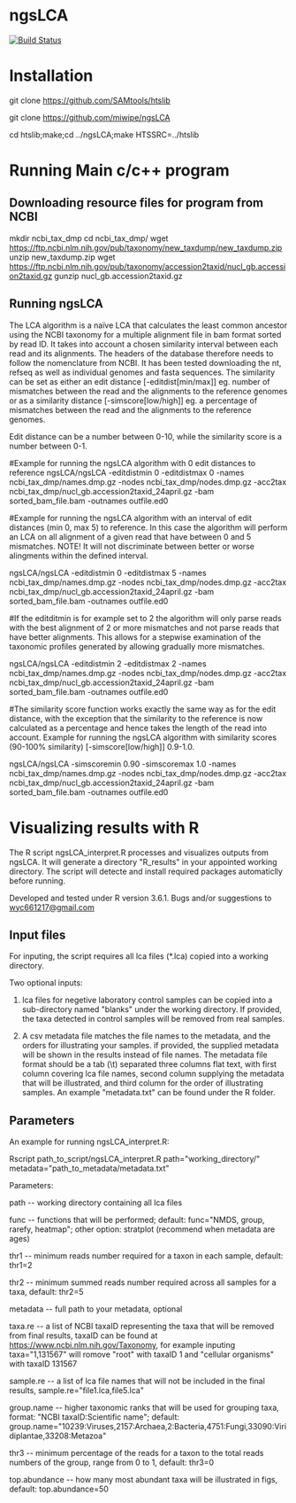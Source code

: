 # ngsLCA
[![Build Status](https://travis-ci.org/miwipe/ngsLCA.svg?branch=master)](https://travis-ci.org/miwipe/ngsLCA)

# Installation
git clone https://github.com/SAMtools/htslib

git clone https://github.com/miwipe/ngsLCA

cd htslib;make;cd ../ngsLCA;make HTSSRC=../htslib

# Running Main c/c++ program
## Downloading resource files for program from NCBI 
mkdir ncbi_tax_dmp
cd ncbi_tax_dmp/
wget https://ftp.ncbi.nlm.nih.gov/pub/taxonomy/new_taxdump/new_taxdump.zip 
unzip new_taxdump.zip 
wget https://ftp.ncbi.nlm.nih.gov/pub/taxonomy/accession2taxid/nucl_gb.accession2taxid.gz
gunzip nucl_gb.accession2taxid.gz


## Running ngsLCA 
The LCA algorithm is a naïve LCA that calculates the least common ancestor using the NCBI taxonomy for a multiple alignment file in bam format sorted by read ID. It takes into account a chosen similarity interval between each read and its alignments. The headers of the database therefore needs to follow the nomenclature from NCBI. It has been tested downloading the nt, refseq as well as individual genomes and fasta sequences. The similarity can be set as either an edit distance [-editdist[min/max]] eg. number of mismatches between the read and the alignments to the reference genomes or as a similarity distance [-simscore[low/high]] eg. a percentage of mismatches between the read and the alignments to the reference genomes.

Edit distance can be a number between 0-10, while the similarity score is a number between 0-1. 

#Example for running the ngsLCA algorithm with 0 edit distances to reference
ngsLCA/ngsLCA -editdistmin 0 -editdistmax 0 -names ncbi_tax_dmp/names.dmp.gz -nodes ncbi_tax_dmp/nodes.dmp.gz -acc2tax ncbi_tax_dmp/nucl_gb.accession2taxid_24april.gz -bam sorted_bam_file.bam -outnames outfile.ed0


#Example for running the ngsLCA algorithm with an interval of edit distances (min 0, max 5) to reference. In this case the algorithm will perform an LCA on all alignment of a given read that have between 0 and 5 mismatches. NOTE! It will not discriminate between better or worse alingments within the defined interval.

ngsLCA/ngsLCA -editdistmin 0 -editdistmax 5 -names ncbi_tax_dmp/names.dmp.gz -nodes ncbi_tax_dmp/nodes.dmp.gz -acc2tax ncbi_tax_dmp/nucl_gb.accession2taxid_24april.gz -bam sorted_bam_file.bam -outnames outfile.ed0

#If the editditmin is for example set to 2 the algorithm will only parse reads with the best alignment of 2 or more mismatches and not parse reads that have better alignments. This allows for a stepwise examination of the taxonomic profiles generated by allowing gradually more mismatches. 

ngsLCA/ngsLCA -editdistmin 2 -editdistmax 2 -names ncbi_tax_dmp/names.dmp.gz -nodes ncbi_tax_dmp/nodes.dmp.gz -acc2tax ncbi_tax_dmp/nucl_gb.accession2taxid_24april.gz -bam sorted_bam_file.bam -outnames outfile.ed0

#The similarity score function works exactly the same way as for the edit distance, with the exception that the similarity to the reference is now calculated as a percentage and hence takes the length of the read into account. Example for running the ngsLCA algorithm with similarity scores (90-100% similarity) [-simscore[low/high]] 0.9-1.0. 

ngsLCA/ngsLCA -simscoremin 0.90 -simscoremax 1.0 -names ncbi_tax_dmp/names.dmp.gz -nodes ncbi_tax_dmp/nodes.dmp.gz -acc2tax ncbi_tax_dmp/nucl_gb.accession2taxid_24april.gz -bam sorted_bam_file.bam -outnames outfile.ed0


# Visualizing results with R

The R script ngsLCA_interpret.R processes and visualizes outputs from ngsLCA. It will generate a directory "R_results" in your appointed working directory. The script will detecte and install required packages automaticlly before running. 

Developed and tested under R version 3.6.1. Bugs and/or suggestions to wyc661217@gmail.com

## Input files

For inputing, the script requires all lca files (*.lca) copied into a working directory.

Two optional inputs:

1) lca files for negetive laboratory control samples can be copied into a sub-directory named "blanks" under the working directory. If provided, the taxa detected in control samples will be removed from real samples.

2) A csv metadata file matches the file names to the metadata, and the orders for illustrating your samples. if provided, the supplied metadata will be shown in the results instead of file names. The metadata file format should be a tab (\t) separated three columns flat text, with first column covering lca file names, second column supplying the metadata that will be illustrated, and third column for the order of illustrating samples. An example "metadata.txt" can be found under the R folder.

## Parameters

An example for running ngsLCA_interpret.R:

Rscript path_to_script/ngsLCA_interpret.R path="working_directory/" metadata="path_to_metadata/metadata.txt"

Parameters:

path -- working directory containing all lca files

func -- functions that will be performed; default: func="NMDS, group, rarefy, heatmap"; other option: stratplot (recommend            when metadata are ages) 

thr1 -- minimum reads number required for a taxon in each sample, default: thr1=2

thr2 -- minimum summed reads number required across all samples for a taxa, default: thr2=5
      
metadata -- full path to your metadata, optional

taxa.re -- a list of NCBI taxaID representing the taxa that will be removed from final results, taxaID can be found at https://www.ncbi.nlm.nih.gov/Taxonomy, for example inputing taxa="1,131567" will romove "root" with taxaID 1 and "cellular organisms" with taxaID 131567

sample.re -- a list of lca file names that will not be included in the final results, sample.re="file1.lca,file5.lca"

group.name -- higher taxonomic ranks that will be used for grouping taxa, format: "NCBI taxaID:Scientific name"; default: group.name="10239:Viruses,2157:Archaea,2:Bacteria,4751:Fungi,33090:Viridiplantae,33208:Metazoa"

thr3 -- minimum percentage of the reads for a taxon to the total reads numbers of the group, range from 0 to 1, default: thr3=0

top.abundance -- how many most abundant taxa will be illustrated in figs, default: top.abundance=50
